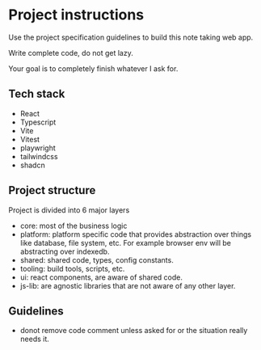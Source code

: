 # Project instructions

Use the project specification guidelines to build this note taking web app.

Write complete code, do not get lazy.

Your goal is to completely finish whatever I ask for. 

## Tech stack

- React
- Typescript
- Vite
- Vitest
- playwright
- tailwindcss
- shadcn

## Project structure

Project is divided into 6 major layers

- core: most of the business logic
- platform: platform specific code that provides abstraction over things like database, file system, etc. For example browser env will be abstracting over indexedb. 
- shared: shared code, types, config constants.
- tooling: build tools, scripts, etc.
- ui: react components, are aware of shared code.
- js-lib: are agnostic libraries that are not aware of any other layer.


## Guidelines

- donot remove code comment unless asked for or the situation really needs it.